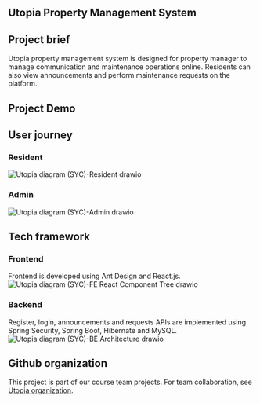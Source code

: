  
## Utopia Property Management System

## Project brief 
Utopia property management system is designed for property manager to manage communication and maintenance operations online. Residents can also view announcements and perform maintenance requests on the platform. 

## Project Demo 

## User journey 
### Resident 
![Utopia diagram (SYC)-Resident drawio](https://user-images.githubusercontent.com/86585163/136869352-a01f4396-542d-4c28-adfd-6cce09b0f12c.png)

### Admin
![Utopia diagram (SYC)-Admin drawio](https://user-images.githubusercontent.com/86585163/136869202-3b23703d-c2ea-49e3-8f13-6821f10593c0.png)

## Tech framework 
### Frontend 
Frontend is developed using Ant Design and React.js.
![Utopia diagram (SYC)-FE React Component Tree drawio](https://user-images.githubusercontent.com/86585163/136869556-7ad90781-3ae3-49a9-b1ca-52dc5b57c7d5.png)

### Backend
Register, login, announcements and requests APIs are implemented using Spring Security, Spring Boot, Hibernate and MySQL. 
![Utopia diagram (SYC)-BE Architecture drawio](https://user-images.githubusercontent.com/86585163/136869561-dcce0a83-b856-44fd-8a46-984afbca64e8.png)

## Github organization 
This project is part of our course team projects. 
For team collaboration, see [Utopia organization](https://github.com/utopia-community).
